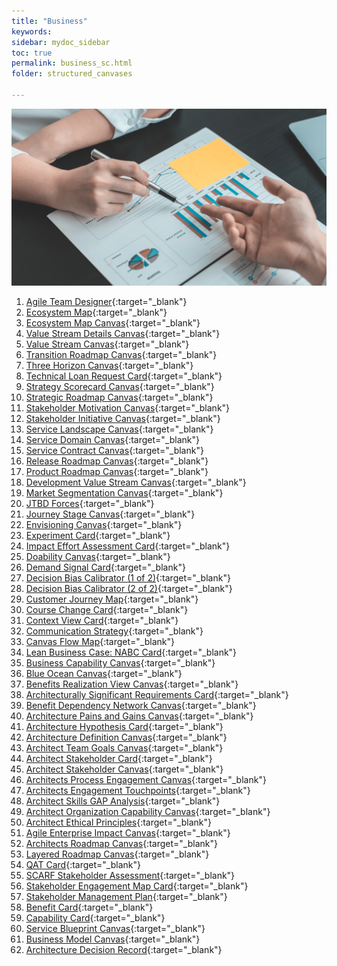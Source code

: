 ```yaml
---
title: "Business"
keywords: 
sidebar: mydoc_sidebar
toc: true
permalink: business_sc.html
folder: structured_canvases

---
```


![Structured Canvases - Business](media/business_001.png)

1. [Agile Team Designer](agile_team_designer.md){:target="_blank"}
2. [Ecosystem Map](ecosystem_map.md){:target="_blank"}
3. [Ecosystem Map Canvas](ecosystem_map_canvas.md){:target="_blank"}
4. [Value Stream Details Canvas](value_stream_details_canvas.md){:target="_blank"}
5. [Value Stream Canvas](value_stream_canvas.md){:target="_blank"}
6. [Transition Roadmap Canvas](transition_roadmap_canvas.md){:target="_blank"}
7. [Three Horizon Canvas](three_horizon_canvas.md){:target="_blank"}
8. [Technical Loan Request Card](technical_loan_request_card.md){:target="_blank"}
9. [Strategy Scorecard Canvas](strategy_scorecard_canvas.md){:target="_blank"}
10. [Strategic Roadmap Canvas](strategic_roadmap_canvas.md){:target="_blank"}
11. [Stakeholder Motivation Canvas](stakeholder_motivation_canvas.md){:target="_blank"}
12. [Stakeholder Initiative Canvas](stakeholder_initiative_canvas.md){:target="_blank"}
13. [Service Landscape Canvas](service_landscape_canvas.md){:target="_blank"}
14. [Service Domain Canvas](service_domain_canvas.md){:target="_blank"}
15. [Service Contract Canvas](service_contract_canvas.md){:target="_blank"}
16. [Release Roadmap Canvas](release_roadmap_canvas.md){:target="_blank"}
17. [Product Roadmap Canvas](product_roadmap_canvas.md){:target="_blank"}
18. [Development Value Stream Canvas](development_value_stream_canvas.md){:target="_blank"}
19. [Market Segmentation Canvas](market_segmentation_canvas.md){:target="_blank"}
20. [JTBD Forces](jtbd_forces.md){:target="_blank"}
21. [Journey Stage Canvas](journey_stage_canvas.md){:target="_blank"}
22. [Envisioning Canvas](envisioning_canvas.md){:target="_blank"}
23. [Experiment Card](experiment_card.md){:target="_blank"}
24. [Impact Effort Assessment Card](impact_effort_assessment_card.md){:target="_blank"}
25. [Doability Canvas](doability_canvas.md){:target="_blank"}
26. [Demand Signal Card](demand_signal_card.md){:target="_blank"}
27. [Decision Bias Calibrator (1 of 2)](decision_bias_calibrator_1.md){:target="_blank"}
28. [Decision Bias Calibrator (2 of 2)](decision_bias_calibrator_2.md){:target="_blank"}
29. [Customer Journey Map](customer_journey_map.md){:target="_blank"}
30. [Course Change Card](course_change_card.md){:target="_blank"}
31. [Context View Card](context_view_card.md){:target="_blank"}
33. [Communication Strategy](communication_strategy.md){:target="_blank"}
34. [Canvas Flow Map](canvas_flow_map.md){:target="_blank"}
35. [Lean Business Case: NABC Card](business_case_nabc_card.md){:target="_blank"}
36. [Business Capability Canvas](business_capability_canvas.md){:target="_blank"}
37. [Blue Ocean Canvas](blue_ocean_canvas.md){:target="_blank"}
38. [Benefits Realization View Canvas](benefits_realization_view_canvas.md){:target="_blank"}
39. [Architecturally Significant Requirements Card](architecture_requirement_card.md){:target="_blank"}
40. [Benefit Dependency Network Canvas](benefits_dependency_network_canvas.md){:target="_blank"}
41. [Architecture Pains and Gains Canvas](architecture_pains_and_gains.md){:target="_blank"}
42. [Architecture Hypothesis Card](architecture_hypothesis_card.md){:target="_blank"}
43. [Architecture Definition Canvas](architecture_definition_canvas.md){:target="_blank"}
44. [Architect Team Goals Canvas](architect_team_goals_canvas.md){:target="_blank"}
45. [Architect Stakeholder Card](architect_stakeholder_card.md){:target="_blank"}
46. [Architect Stakeholder Canvas](architect_stakeholder_canvas.md){:target="_blank"}
47. [Architects Process Engagement Canvas](architects_process_engagement_canvas.md){:target="_blank"}
48. [Architects Engagement Touchpoints](architects_engagement_touchpoints.md){:target="_blank"}
49. [Architect Skills GAP Analysis](architect_skills_gap_analysis.md){:target="_blank"}
50. [Architect Organization Capability Canvas](architect_organization_canvas.md){:target="_blank"}
51. [Architect Ethical Principles](architect_ethical_principles.md){:target="_blank"}
52. [Agile Enterprise Impact Canvas](agile_enterprise_impact_canvas.md){:target="_blank"}
53. [Architects Roadmap Canvas](architects_roadmap_canvas.md){:target="_blank"}
54. [Layered Roadmap Canvas](layered_roadmap_canvas.md){:target="_blank"}
55. [QAT Card](qat_card.md){:target="_blank"}
56. [SCARF Stakeholder Assessment](scarf_stakeholder_assessment.md){:target="_blank"}
57. [Stakeholder Engagement Map Card](stakeholder_engagement_map_card.md){:target="_blank"}
58. [Stakeholder Management Plan](stakholder_management_plan.md){:target="_blank"}
59. [Benefit Card](benefit_card.md){:target="_blank"}
60. [Capability Card](capability_card.md){:target="_blank"}
61. [Service Blueprint Canvas](service_blueprint_canvas.md){:target="_blank"}
62. [Business Model Canvas](business_model_canvas.md){:target="_blank"}
63. [Architecture Decision Record](architecture_decision_record.md){:target="_blank"}
